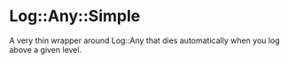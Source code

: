 # Log::Any::Simple

A very thin wrapper around Log::Any that dies automatically when you log above a given level.
